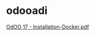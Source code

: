 # odooadi
[OdOO 17 - Installation-Docker.pdf](https://github.com/user-attachments/files/18651029/OdOO.17.-.Installation-Docker.pdf)
